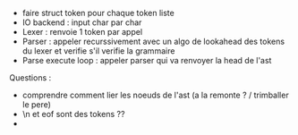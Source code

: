 - faire struct token pour chaque token liste
- IO backend : input char par char
- Lexer : renvoie 1 token par appel
- Parser : appeler recurssivement avec un algo de lookahead des tokens du lexer et verifie s'il verifie la grammaire
- Parse execute loop : appeler parser qui va renvoyer la head de l'ast

Questions :
- comprendre comment lier les noeuds de l'ast (a la remonte ? / trimballer le pere)
- \n et eof sont des tokens ??
-

